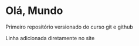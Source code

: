 # Olá, Mundo

 Primeiro repositório versionado do curso git e github
 
 Linha adicionada diretamente no site

